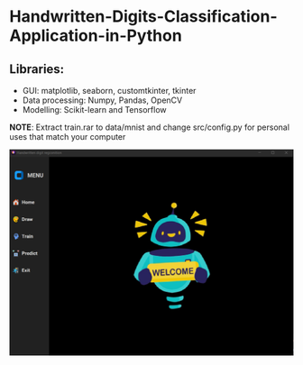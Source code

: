 # Handwritten-Digits-Classification-Application-in-Python

## Libraries:
- GUI: matplotlib, seaborn, customtkinter, tkinter
- Data processing: Numpy, Pandas, OpenCV
- Modelling: Scikit-learn and Tensorflow

__NOTE__: Extract train.rar to data/mnist and change src/config.py for personal uses that match your computer

![My Image](assets/home_page.png)
